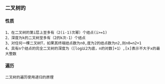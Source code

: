 ### 二叉树的
#### 性质
    1、在二叉树的第i层上至多有（2(i-1)次幂）个结点(i>=1)
    2、深度为k的二叉树至多有（2的k次-1）个结点
    3、对任何一棵二叉树T，如果其终端结点数为n0,度为2的结点数为n2,则n0=n2+1
    4、具有n个结点的完全二叉树的深度为（[log以2为底，n的对数]+1）,[x]表示不大于x的最大整数

#### 遍历
    二叉树的遍历使用递归的原理